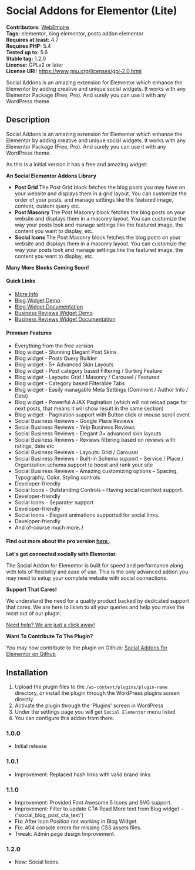 # Social Addons for Elementor (Lite) #
**Contributors:** [WebEmpire](https://profiles.wordpress.org/WebEmpire)  
**Tags:** elementor, blog elementor, posts addon elementor   
**Requires at least:** 4.7  
**Requires PHP:** 5.4  
**Tested up to:** 5.6  
**Stable tag:** 1.2.0  
**License:** GPLv2 or later  
**License URI:** https://www.gnu.org/licenses/gpl-2.0.html  

Social Addons is an amazing extension for Elementor which enhance the Elementor by adding creative and unique social widgets. It works with any Elementor Package (Free, Pro). And surely you can use it with any WordPress theme.

## Description ##

Social Addons is an amazing extension for Elementor which enhance the Elementor by adding creative and unique social widgets. It works with any Elementor Package (Free, Pro). And surely you can use it with any WordPress theme.

As this is a initial version it has a free and amazing widget:

<strong> An Social Elementor Addons Library </strong>

<ul>
 	<li> <strong> Post Grid </strong> The Post Grid block fetches the blog posts you may have on your website and displays them in a grid layout. You can customize the order of your posts, and manage settings like the featured image, content, custom query etc.</li>
 	<li> <strong> Post Masonry </strong> The Post Masonry block fetches the blog posts on your website and displays them in a masonry layout. You can customize the way your posts look and manage settings like the featured image, the content you want to display, etc.</li>
  <li> <strong> Social Icons </strong> The Post Masonry block fetches the blog posts on your website and displays them in a masonry layout. You can customize the way your posts look and manage settings like the featured image, the content you want to display, etc.</li>
</ul>

<strong> Many More Blocks Coming Soon! </strong>

<h4> Quick Links </h4>

<ul>
  <li> <a href="https://webempire.org.in/our-products/social-add-ons-for-elementor/" target="_blank"> More Info </a> </li>
  <li> <a href="https://webempire.org.in/social-posts/" target="_blank"> Blog Widget Demo </a> </li>
  <li> <a href="https://webempire.org.in/docs-category/social-blog-posts/" target="_blank"> Blog Widget Documentation </a> </li>
  <li> <a href="https://webempire.org.in/business-reviews/" target="_blank"> Business Reviews Widget Demo </a> </li>
  <li> <a href="https://webempire.org.in/docs-category/social-business-reviews/" target="_blank"> Business Reviews  Widget Documentation </a> </li>
</ul>

<h4> Premium Features </h4>

<ul>
  <li> Everything from the free version </li>
  <li> Blog widget - Stunning Elegant Post Skins </li>
  <li> Blog widget - Posts Query Builder </li>
  <li> Blog widget - 5+ Advanced Skin Layouts </li>
  <li> Blog widget - Post category based Filtering / Sorting Feature </li>
  <li> Blog widget - Layouts: Grid / Masonry / Carousel / Featured </li>
  <li> Blog widget - Category based Filterable Tabs </li>
  <li> Blog widget - Easily managable Meta Settings (Comment / Author Info / Date) </li>
  <li> Blog widget - Powerful AJAX Pagination (which will not reload page for next posts, that means it will show result in the same section) </li>
  <li> Blog widget - Pagination support with Button click or mouse scroll event </li>
  <li> Social Business Reviews - Google Place Reviews </li>
  <li> Social Business Reviews - Yelp Business Reviews </li>
  <li> Social Business Reviews - Elegant 3+ advanced skin layouts </li>
  <li> Social Business Reviews - Reviews filtering based on reviews with ratings, date etc </li>
  <li> Social Business Reviews - Layouts: Grid / Carousel </li>
  <li> Social Business Reviews - Built-in Schema support – Service / Place / Organization schema support to boost and rank your site </li>
  <li> Social Business Reviews - Amazing customizing options – Spacing, Typography, Color, Styling controls </li>
  <li> Developer-friendly </li>
  <li> Social Icons - Outstanding Controls – Having social icon/text support. </li>
  <li> Developer-friendly </li>
  <li> Social Icons - Separater support </li>
  <li> Developer-friendly </li>
  <li> Social Icons - Elegant animations supported for social links. </li>
  <li> Developer-friendly </li>
  <li> And of-course much more..! </li>
</ul>

<h4> Find out more about the pro version <a href="https://codecanyon.net/item/social-addons-for-elementor-pro/24234889" target="_blank"> here </a>. </h4>

<strong> Let's get connected socially with Elementor. </strong>

The Social Addon for Elementor is built for speed and performance along with lots of flexibility and ease of use. This is the only advanced addon you may need to setup your complete website with social connections.

<strong>Support That Cares!</strong>

We understand the need for a quality product backed by dedicated support that cares. We are here to listen to all your queries and help you make the most out of our plugin.

<a href="https://webempire.org.in/support/?utm_source=google&utm_medium=email&utm_campaign=social-elementor-plugin" target="_blank" rel=""> Need help? We are just a click away! </a>

<strong> Want To Contribute To The Plugin? </strong>

You may now contribute to the plugin on Github: <a href="https://github.com/web-empire/social-elementor-lite" target="_blank" rel="">Social Addons for Elementor on Github</a>


## Installation ##

1. Upload the plugin files to the `/wp-content/plugins/plugin-name` directory, or install the plugin through the WordPress plugins screen directly.
2. Activate the plugin through the 'Plugins' screen in WordPress
3. Under the settings page you will get `Social Elementor` menu listed
4. You can configure this addon from there.

### 1.0.0 ###
- Initial release

### 1.0.1 ###
- Improvement: Replaced hash links with valid brand links

### 1.1.0 ###
- Improvement: Provided Font Awesome 5 Icons and SVG support.
- Improvement: Filter to update CTA Read More text from Blog widget - ('social_blog_post_cta_text')
- Fix: After Icon Position not working in Blog Widget.
- Fix: 404 console errors for missing CSS assets files.
- Tweak: Admin page design Improvement.

### 1.2.0 ###
- New: Social Icons.